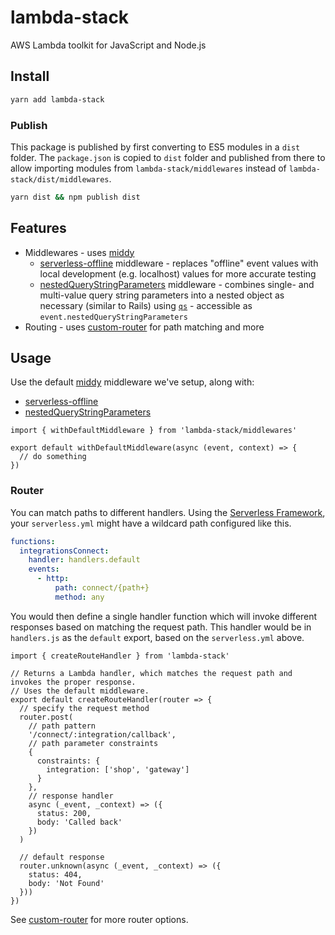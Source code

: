 # lambda-stack

AWS Lambda toolkit for JavaScript and Node.js

## Install

```bash
yarn add lambda-stack
```

### Publish

This package is published by first converting to ES5 modules in a `dist` folder. The `package.json` is copied to `dist` folder and published from there to allow importing modules from `lambda-stack/middlewares` instead of `lambda-stack/dist/middlewares`.

```bash
yarn dist && npm publish dist
```

## Features

* Middlewares - uses [middy](https://middy.js.org)
  * [serverless-offline](./src/middlewares/serverless-offline.js) middleware - replaces "offline" event values with local development (e.g. localhost) values for more accurate testing
  * [nestedQueryStringParameters](./src/middlewares/nestedQueryStringParameters.js) middleware - combines single- and multi-value query string parameters into a nested object as necessary (similar to Rails) using [`qs`](https://github.com/ljharb/qs) - accessible as `event.nestedQueryStringParameters`
* Routing - uses [custom-router](https://github.com/joelvh/custom-router) for path matching and more

## Usage

Use the default [middy](https://middy.js.org) middleware we've setup, along with:

* [serverless-offline](./src/middlewares/serverless-offline.js)
* [nestedQueryStringParameters](./src/middlewares/nestedQueryStringParameters.js)

```es6
import { withDefaultMiddleware } from 'lambda-stack/middlewares'

export default withDefaultMiddleware(async (event, context) => {
  // do something
})
```

### Router

You can match paths to different handlers. Using the [Serverless Framework](https://serverless.com), your `serverless.yml` might have a wildcard path configured like this.

```yaml
functions:
  integrationsConnect:
    handler: handlers.default
    events:
      - http:
          path: connect/{path+}
          method: any
```

You would then define a single handler function which will invoke different responses based on matching the request path. This handler would be in `handlers.js` as the `default` export, based on the `serverless.yml` above.

```es6
import { createRouteHandler } from 'lambda-stack'

// Returns a Lambda handler, which matches the request path and invokes the proper response.
// Uses the default middleware.
export default createRouteHandler(router => {
  // specify the request method
  router.post(
    // path pattern
    '/connect/:integration/callback',
    // path parameter constraints
    {
      constraints: {
        integration: ['shop', 'gateway']
      }
    },
    // response handler
    async (_event, _context) => ({
      status: 200,
      body: 'Called back'
    })
  )

  // default response
  router.unknown(async (_event, _context) => ({
    status: 404,
    body: 'Not Found'
  }))
})
```

See [custom-router](https://github.com/joelvh/custom-router) for more router options.

